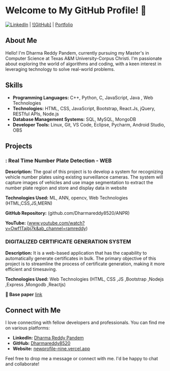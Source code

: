 # Welcome to My GitHub Profile! 👋

[![LinkedIn](https://img.shields.io/badge/LinkedIn-Dharma_Reddy_Pandem-blue?style=flat&logo=linkedin)](https://www.linkedin.com/in/dharmareddypandem/)  | [![GitHub]](https://github.com/Dharmareddy8520) | [Portfolio](https://newprofile-nine.vercel.app/)

## About Me

Hello! I'm Dharma Reddy Pandem, currently pursuing my Master's in Computer Science at Texas A&M University-Corpus Christi. I'm passionate about exploring the world of algorithms and coding, with a keen interest in leveraging technology to solve real-world problems.

## Skills

- **Programming Languages:** C++, Python, C, JavaScript, Java , Web Technologies
- **Technologies:** HTML, CSS, JavaScript, Bootstrap, React.Js, jQuery, RESTful APIs, Node.js
- **Database Management Systems:** SQL, MySQL, MongoDB
- **Developer Tools:** Linux, Git, VS Code, Eclipse, Pycharm, Android Studio, OBS

## Projects

### : Real Time Number Plate Detection - WEB

**Description:** The goal of this project is to develop a system for recognizing vehicle number plates using existing surveillance cameras. The system will capture images of vehicles and use image segmentation to extract the number plate region and store and display data in website

**Technologies Used:** ML, ANN, opencv, Web Technologies (HTML,CSS,JS,MERN)

**GitHub Repository:** (github.com/Dharmareddy8520/ANPR)

**YouTube:** (www.youtube.com/watch?v=Owf1Tajbj7k&ab_channel=ramreddy)

### DIGITALIZED CERTIFICATE GENERATION SYSTEM

**Description:** It is a web-based application that has the capability to automatically generate certificates in bulk. The primary objective of this project is to streamline the process of certificate generation, making it more efficient and timesaving.

**Technologies Used:** Web Technologies (HTML, CSS ,JS ,Bootstrap ,Nodejs ,Express ,Mongodb ,Reactjs)

** Base paper** [link](ijsrem.com/download/digitalized-certificate-generation-system/)

## Connect with Me

I love connecting with fellow developers and professionals. You can find me on various platforms:

- **LinkedIn:** [Dharma Reddy Pandem](https://www.linkedin.com/in/dharmareddypandem/)
- **GitHub:** [Dharmareddy8520](https://github.com/Dharmareddy8520)
- **Website:** [newprofile-nine.vercel.app](https://newprofile-nine.vercel.app/)

Feel free to drop me a message or connect with me. I'd be happy to chat and collaborate!
